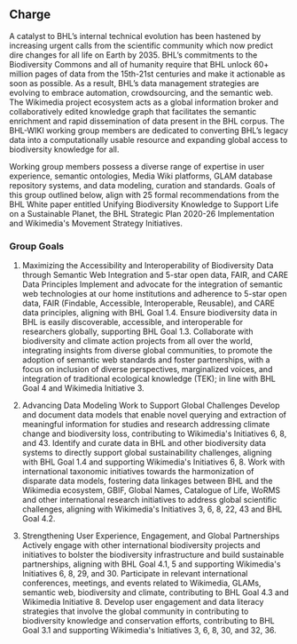 ## Charge

A catalyst to BHL’s internal technical evolution has been hastened by increasing urgent calls from the scientific community which now predict dire changes for all life on Earth by 2035.  BHL’s commitments to the Biodiversity Commons and all of humanity require that BHL unlock 60+ million pages of data from the 15th-21st centuries and make it actionable as soon as possible.  As a result, BHL’s data management strategies are evolving to embrace automation, crowdsourcing, and the semantic web. The Wikimedia project ecosystem acts as a global information broker and collaboratively edited knowledge graph that facilitates the semantic enrichment and rapid dissemination of data present in the BHL corpus. The BHL-WIKI working group members are dedicated to converting BHL’s legacy data into a computationally usable resource and expanding global access to biodiversity knowledge for all.

Working group members possess a diverse range of expertise in user experience, semantic ontologies, Media Wiki platforms, GLAM database repository systems, and data modeling, curation and standards. Goals of this group outlined below, align with 25 formal recommendations from the BHL White paper entitled Unifying Biodiversity Knowledge to Support Life on a Sustainable Planet, the BHL Strategic Plan 2020-26 Implementation and Wikimedia's Movement Strategy Initiatives.

### Group Goals

1. Maximizing the Accessibility and Interoperability of Biodiversity Data through Semantic Web Integration and 5-star open data, FAIR, and CARE Data Principles
Implement and advocate for the integration of semantic web technologies at our home institutions and adherence to 5-star open data, FAIR (Findable, Accessible, Interoperable, Reusable), and CARE data principles, aligning with BHL Goal 1.4.
Ensure biodiversity data in BHL is easily discoverable, accessible, and interoperable for researchers globally, supporting BHL Goal 1.3.
Collaborate with biodiversity and climate action projects from all over the world, integrating insights from diverse global communities, to promote the adoption of semantic web standards and foster partnerships, with a focus on inclusion of diverse perspectives, marginalized voices, and integration of traditional ecological knowledge (TEK); in line with BHL Goal 4 and Wikimedia Initiative 3.

2. Advancing Data Modeling Work to Support Global Challenges 
Develop and document data models that enable novel querying and extraction of meaningful information for studies and research addressing climate change and biodiversity loss, contributing to Wikimedia's Initiatives 6, 8, and 43.
Identify and curate data in BHL and other biodiversity data systems to directly support global sustainability challenges, aligning with BHL Goal 1.4 and supporting Wikimedia's Initiatives 6, 8.
Work with international taxonomic initiatives towards the harmonization of disparate data models, fostering data linkages between BHL and the Wikimedia ecosystem, GBIF, Global Names, Catalogue of Life, WoRMS and other international research initiatives to address global scientific challenges, aligning with Wikimedia's Initiatives 3, 6, 8, 22, 43 and BHL Goal 4.2.

3.  Strengthening User Experience, Engagement, and Global Partnerships 
Actively engage with other international biodiversity projects and initiatives to bolster the biodiversity infrastructure and build sustainable partnerships, aligning with BHL Goal 4.1, 5 and supporting Wikimedia's Initiatives 6, 8, 29, and 30.
Participate in relevant international conferences, meetings, and events related to Wikimedia, GLAMs, semantic web, biodiversity and climate, contributing to BHL Goal 4.3 and Wikimedia Initiative 8.
Develop user engagement and data literacy strategies that involve the global community in contributing to biodiversity knowledge and conservation efforts, contributing to BHL Goal 3.1 and supporting Wikimedia's Initiatives 3, 6, 8, 30, and 32, 36.




